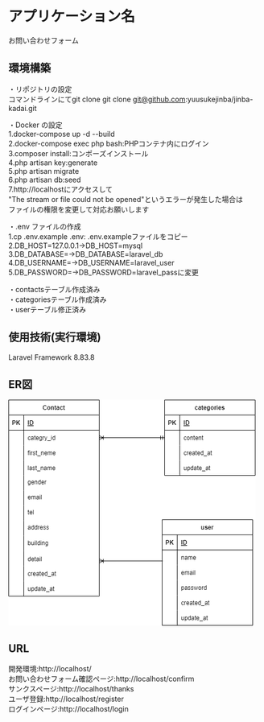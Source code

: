 # アプリケーション名
お問い合わせフォーム

## 環境構築
・リポジトリの設定  
コマンドラインにてgit clone git clone git@github.com:yuusukejinba/jinba-kadai.git  

・Docker の設定  
1.docker-compose up -d --build  
2.docker-compose exec php bash:PHPコンテナ内にログイン  
3.composer install:コンポーズインストール  
4.php artisan key:generate  
5.php artisan migrate  
6.php artisan db:seed  
7.http://localhostにアクセスして  
"The stream or file could not be opened"というエラーが発生した場合は  
ファイルの権限を変更して対応お願いします  

・.env ファイルの作成  
1.cp .env.example .env: .env.exampleファイルをコピー  
2.DB_HOST=127.0.0.1→DB_HOST=mysql  
3.DB_DATABASE=→DB_DATABASE=laravel_db  
4.DB_USERNAME=→DB_USERNAME=laravel_user  
5.DB_PASSWORD=→DB_PASSWORD=laravel_passに変更  

・contactsテーブル作成済み  
・categoriesテーブル作成済み  
・userテーブル修正済み  



## 使用技術(実行環境)
Laravel Framework 8.83.8  

## ER図
![ER図](ER.drawio.png)  

## URL
開発環境:http://localhost/  
お問い合わせフォーム確認ページ:http://localhost/confirm  
サンクスページ:http://localhost/thanks  
ユーザ登録:http://localhost/register  
ログインページ:http://localhost/login  